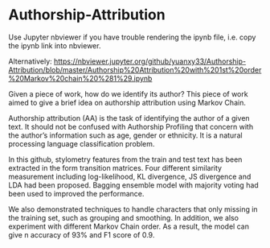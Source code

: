 # Authorship-Attribution

Use Jupyter nbviewer if you have trouble rendering the ipynb file, i.e. copy the ipynb link into nbviewer.

Alternatively:
https://nbviewer.jupyter.org/github/yuanxy33/Authorship-Attribution/blob/master/Authorship%20Attribution%20with%201st%20order%20Markov%20chain%20%281%29.ipynb

Given a piece of work, how do we identify its author? This piece of work aimed to give a brief idea on authorship attribution using Markov Chain.

Authorship attribution (AA) is the task of identifying the author of a given text. It should not be confused with Authorship Profiling that concern with the author’s information such as age, gender or ethnicity. It is a natural processing language classification problem.

In this github, stylometry features from the train and test text has been extracted in the form transition matrices. 
Four different similarity measurement including log-likelihood, KL divergence, JS divergence and LDA had been proposed.
Bagging ensemble model with majority voting had been used to improved the performance.

We also demonstrated techniques to handle characters that only missing in the training set, such as grouping and smoothing.
In addition, we also experiment with different Markov Chain order.
As a result, the model can give n accuracy of 93% and F1 score of 0.9.

